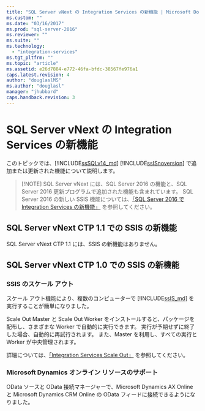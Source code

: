 ```yaml
---
title: "SQL Server vNext の Integration Services の新機能 | Microsoft Docs"
ms.custom: ""
ms.date: "03/16/2017"
ms.prod: "sql-server-2016"
ms.reviewer: ""
ms.suite: ""
ms.technology: 
  - "integration-services"
ms.tgt_pltfrm: ""
ms.topic: "article"
ms.assetid: e26d7884-e772-46fa-bfdc-38567fe976a1
caps.latest.revision: 4
author: "douglaslMS"
ms.author: "douglasl"
manager: "jhubbard"
caps.handback.revision: 3
---
```

# SQL Server vNext の Integration Services の新機能
このトピックでは、[!INCLUDE[ssSQLv14_md](../includes/sssqlv14-md.md)] [!INCLUDE[ssISnoversion](../includes/ssisnoversion-md.md)] で追加または更新された機能について説明します。

>   [!NOTE] SQL Server vNext には、SQL Server 2016 の機能と、SQL Server 2016 更新プログラムで追加された機能も含まれています。 SQL Server 2016 の新しい SSIS 機能については、[「SQL Server 2016 で Integration Services の新機能」](../integration-services/what-s-new-in-integration-services-in-sql-server-2016.md) を参照してください。

## <a name="new-in-ssis-in-sql-server-vnext-ctp-11"></a>SQL Server vNext CTP 1.1 での SSIS の新機能

SQL Server vNext CTP 1.1 には、SSIS の新機能はありません。

## <a name="new-in-ssis-in-sql-server-vnext-ctp-10"></a>SQL Server vNext CTP 1.0 での SSIS の新機能

### <a name="scale-out-for-ssis"></a>SSIS のスケール アウト

スケール アウト機能により、複数のコンピューターで [!INCLUDE[ssIS_md](../includes/ssis-md.md)] を実行することが簡単になりました。 
   
Scale Out Master と Scale Out Worker をインストールすると、パッケージを配布し、さまざまな Worker で自動的に実行できます。 実行が予期せずに終了した場合、自動的に再試行されます。 また、Master を利用し、すべての実行と Worker が中央管理されます。
   
詳細については、[「Integration Services Scale Out」](../integration-services/integration-services-ssis-scale-out.md) を参照してください。
   
### <a name="support-for-microsoft-dynamics-online-resources"></a>Microsoft Dynamics オンライン リソースのサポート

OData ソースと OData 接続マネージャーで、Microsoft Dynamics AX Online と Microsoft Dynamics CRM Online の OData フィードに接続できるようになりました。
